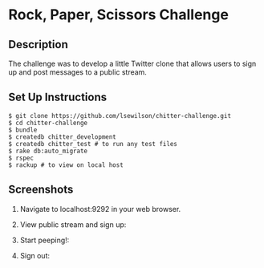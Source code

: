# Rock, Paper, Scissors Challenge


## Description

The challenge was to develop a little Twitter clone that allows users to sign up and post messages to a public stream.

## Set Up Instructions
```
$ git clone https://github.com/lsewilson/chitter-challenge.git
$ cd chitter-challenge
$ bundle
$ createdb chitter_development
$ createdb chitter_test # to run any test files
$ rake db:auto_migrate
$ rspec
$ rackup # to view on local host
```
## Screenshots

1. Navigate to localhost:9292 in your web browser.

2. View public stream and sign up:

3. Start peeping!:

4. Sign out:
